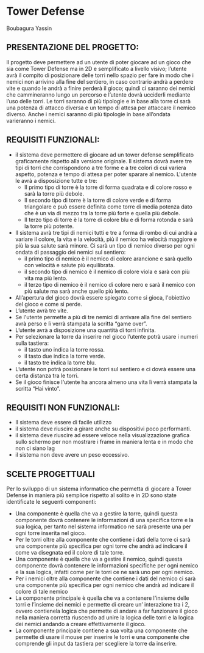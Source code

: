 # Tower Defense
Boubagura Yassin
## PRESENTAZIONE DEL PROGETTO:
Il progetto deve permettere ad un utente di poter giocare ad un gioco che sia come Tower Defense ma in 2D e semplificato a livello visivo; l’utente avrà il compito di posizionare delle torri nello spazio per fare in modo che i nemici non arrivino alla fine del sentiero, in caso contrario andrà a perdere vite e quando le andrà a finire perderà il gioco; quindi ci saranno dei nemici che cammineranno lungo un percorso e l’utente dovrà ucciderli mediante l’uso delle torri. Le torri saranno di più tipologie e in base alla torre ci sarà una potenza di attacco diversa e un tempo di attesa per attaccare il nemico diverso. Anche i nemici saranno di più tipologie in base all’ondata varieranno i nemici.
## REQUISITI FUNZIONALI:

- il sistema deve permettere di giocare ad un tower defense semplificato graficamente rispetto alla versione originale.
 Il sistema dovrà avere tre tipi di torri che corrispondono a tre forme e a tre colori di cui variera aspetto, potenza e tempo di attesa per poter sparare al nemico. L'utente le avrà a disposizione tutte e tre:
    - Il primo tipo di torre è la torre di forma quadrata e di colore rosso e sarà la torre più debole.
    - Il secondo tipo di torre è la torre di colore verde e di forma triangolare e può essere definita come torre di media potenza dato che è un via di mezzo tra la torre più forte e quella più debole.
    - Il terzo tipo di torre è la torre di colore blu e di forma rotonda e sarà la torre più potente.
- Il sistema avrà tre tipi di nemici tutti e tre a forma di rombo di cui andrà a variare il colore, la vita e la velocità, più il nemico ha velocità maggiore e più la sua salute sarà minore. Ci sarà un tipo di nemico diverso per ogni ondata di passaggio dei nemici sul sentiero:
    - il primo tipo di nemico è il nemico di colore arancione e sarà quello con velocità e salute più equilibrata.
    - il secondo tipo di nemico è il nemico di colore viola e sarà con più vita ma più lento.
    - il terzo tipo di nemico è il nemico di colore nero e sarà il nemico con più salute ma sarà anche quello più lento.
- All’apertura del gioco dovrà essere spiegato come si gioca, l'obiettivo del gioco e come si perde.
- L’utente avrà tre vite.
- Se l'utente permette a più di tre nemici di arrivare alla fine del sentiero avrà perso e lì verrà stampata la scritta “game over”.
- L’utente avrà a disposizione una quantità di torri infinita.
- Per selezionare la torre da inserire nel gioco l’utente potrà usare i numeri sulla tastiera:
    - il tasto uno indica la torre rossa.
    - il tasto due indica la torre verde.
    - il tasto tre indica la torre blu.
- L’utente non potrà posizionare le torri sul sentiero e ci dovrà essere una certa distanza tra le torri.
- Se il gioco finisce l'utente ha ancora almeno una vita lì verrà stampata la scritta “Hai vinto”.

## REQUISITI NON FUNZIONALI:
- Il sistema deve essere di facile utilizzo 
- il sistema deve riuscire a girare anche su dispositivi poco performanti.
- il sistema deve riuscire ad essere veloce nella visualizzazione grafica sullo schermo per non mostrare i frame in maniera lenta e in modo che non ci siano lag
- il sistema non deve avere un peso eccessivo.
## SCELTE PROGETTUALI
Per lo sviluppo di un sistema informatico che permetta di giocare a Tower Defense in maniera più semplice rispetto al solito e in 2D sono state identificate le seguenti componenti:
- Una componente è quella che va a gestire la torre, quindi questa componente dovrà contenere le informazioni di una specifica torre e la sua logica, per tanto nel sistema informatico ne sarà presente una per ogni torre inserita nel gioco.
- Per le torri oltre alla componente che contiene i dati della torre ci sarà una componente più specifica per ogni torre che andrà ad indicare il come va disegnata ed il colore di tale torre.
- Una componente è quella che va a gestire il nemico, quindi questa componente dovrà contenere le informazioni specifiche per ogni nemico e la sua logica, infatti come per le torri ce ne sarà uno per ogni nemico.
- Per i nemici oltre alla componente che contiene i dati del nemico ci sarà una componente più specifica per ogni nemico che andrà ad indicare il colore di tale nemico
- La componente principale è quella che va a contenere l'insieme delle torri e l’insieme dei nemici e permette di creare  un’ interazione tra i 2, ovvero contienela logica che permette di andare a far funzionare il gioco nella maniera corretta riuscendo ad unire la logica delle torri e la logica dei nemici andando a creare effettivamente il gioco. 
- La componente principale contiene a sua volta una componente che permette di usare il mouse per inserire le torri e una componente che comprende gli input da tastiera per scegliere la torre da inserire.

